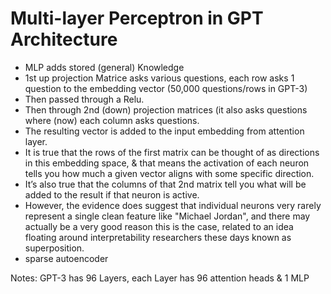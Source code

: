 # Multi-layer Perceptron in GPT Architecture

- MLP adds stored (general) Knowledge
- 1st up projection Matrice asks various questions, each row asks 1 question to the embedding vector (50,000 questions/rows in GPT-3)
- Then passed through a Relu.
- Then through 2nd (down) projection matrices (it also asks questions where (now) each column asks questions.
- The resulting vector is added to the input embedding from attention layer.
- It is true that the rows of the first matrix can be thought of as directions in this embedding space, & that means the activation of each neuron tells you how much a given vector aligns with some specific direction.
- It’s also true that the columns of that 2nd matrix tell you what will be added to the result if that neuron is active.
- However, the evidence does suggest that individual neurons very rarely represent a single clean feature like "Michael Jordan", and there may actually be a very good reason this is the case, related to an idea floating around interpretability researchers these days known as superposition.
- sparse autoencoder

Notes: GPT-3 has 96 Layers, each Layer has 96 attention heads & 1 MLP